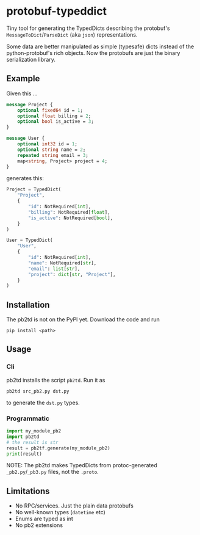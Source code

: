 # protobuf-typeddict

Tiny tool for generating the TypedDicts describing the protobuf's `MessageToDict`/`ParseDict` (aka `json`) representations.

Some data are better manipulated as simple (typesafe) dicts instead of the python-protobuf's rich objects. Now the protobufs are just the binary serialization library.

## Example

Given this ...

```protobuf
message Project {
    optional fixed64 id = 1;
    optional float billing = 2;
    optional bool is_active = 3;
}

message User {
    optional int32 id = 1;
    optional string name = 2;
    repeated string email = 3;
    map<string, Project> project = 4;
}
```

generates this:

```python
Project = TypedDict(
    "Project",
    {
        "id": NotRequired[int],
        "billing": NotRequired[float],
        "is_active": NotRequired[bool],
    }
)

User = TypedDict(
    "User",
    {
        "id": NotRequired[int],
        "name": NotRequired[str],
        "email": list[str],
        "project": dict[str, "Project"],
    }
)
```

## Installation

The pb2td is not on the PyPI yet.
Download the code and run

```shell
pip install <path>
```

## Usage

### Cli

pb2td installs the script `pb2td`. Run it as

```shell
pb2td src_pb2.py dst.py
```

to generate the `dst.py` types.

### Programmatic

```python
import my_module_pb2
import pb2td
# the result is str
result = pb2tf.generate(my_module_pb2)
print(result)
```

NOTE: The pb2td makes TypedDicts from protoc-generated `_pb2.py`/`_pb3.py` files, not the `.proto`.

## Limitations

- No RPC/services. Just the plain data protobufs
- No well-known types (`datetime` etc)
- Enums are typed as int
- No pb2 extensions
